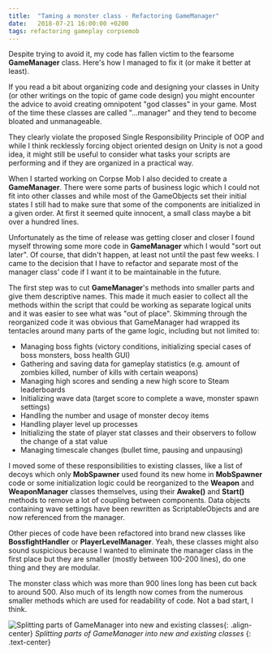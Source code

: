 ```yaml
---
title:  "Taming a monster class - Refactoring GameManager"
date:   2018-07-21 16:00:00 +0200
tags: refactoring gameplay corpsemob
---
```

Despite trying to avoid it, my code has fallen victim to the fearsome **GameManager** class. Here's how I managed to fix it (or make it better at least).
<!--more-->

If you read a bit about organizing code and designing your classes in Unity (or other writings on the topic of game code design) you might encounter the advice to avoid creating omnipotent "god classes" in your game. Most of the time these classes are called "...manager" and they tend to become bloated and unmanageable.

They clearly violate the proposed Single Responsibility Principle of OOP and while I think recklessly forcing object oriented design on Unity is not a good idea, it might still be useful to consider what tasks your scripts are performing and if they are organized in a practical way.

When I started working on Corpse Mob I also decided to create a **GameManager**. There were some parts of business logic which I could not fit into other classes and while most of the GameObjects set their initial states I still had to make sure that some of the components are initialized in a given order. At first it seemed quite innocent, a small class maybe a bit over a hundred lines.

Unfortunately as the time of release was getting closer and closer I found myself throwing some more code in **GameManager** which I would "sort out later". Of course, that didn't happen, at least not until the past few weeks. I came to the decision that I have to refactor and separate most of the manager class' code if I want it to be maintainable in the future.

The first step was to cut **GameManager**'s methods into smaller parts and give them descriptive names. This made it much easier to collect all the methods within the script that could be working as separate logical units and it was easier to see what was "out of place". Skimming through the reorganized code it was obvious that GameManager had wrapped its tentacles around many parts of the game logic, including but not limited to:

* Managing boss fights (victory conditions, initializing special cases of boss monsters, boss health GUI)
* Gathering and saving data for gameplay statistics (e.g. amount of zombies killed, number of kills with certain weapons)
* Managing high scores and sending a new high score to Steam leaderboards
* Initializing wave data (target score to complete a wave, monster spawn settings)
* Handling the number and usage of monster decoy items
* Handling player level up processes
* Initializing the state of player stat classes and their observers to follow the change of a stat value
* Managing timescale changes (bullet time, pausing and unpausing)

I moved some of these responsibilities to existing classes, like a list of decoys which only **MobSpawner** used found its new home in **MobSpawner** code or some initialization logic could be reorganized to the **Weapon** and **WeaponManager** classes themselves, using their **Awake()** and **Start()** methods to remove a lot of coupling between components. Data objects containing wave settings have been rewritten as ScriptableObjects and are now referenced from the manager.

Other pieces of code have been refactored into brand new classes like **BossfightHandler** or **PlayerLevelManager**. Yeah, these classes might also sound suspicious because I wanted to eliminate the manager class in the first place but they are smaller (mostly between 100-200 lines), do one thing and they are modular.

The monster class which was more than 900 lines long has been cut back to around 500. Also much of its length now comes from the numerous smaller methods which are used for readability of code. Not a bad start, I think.

![Splitting parts of GameManager into new and existing classes]({{site.url}}/assets/images/gamemanager-split.png){: .align-center}
*Splitting parts of GameManager into new and existing classes*
{: .text-center}